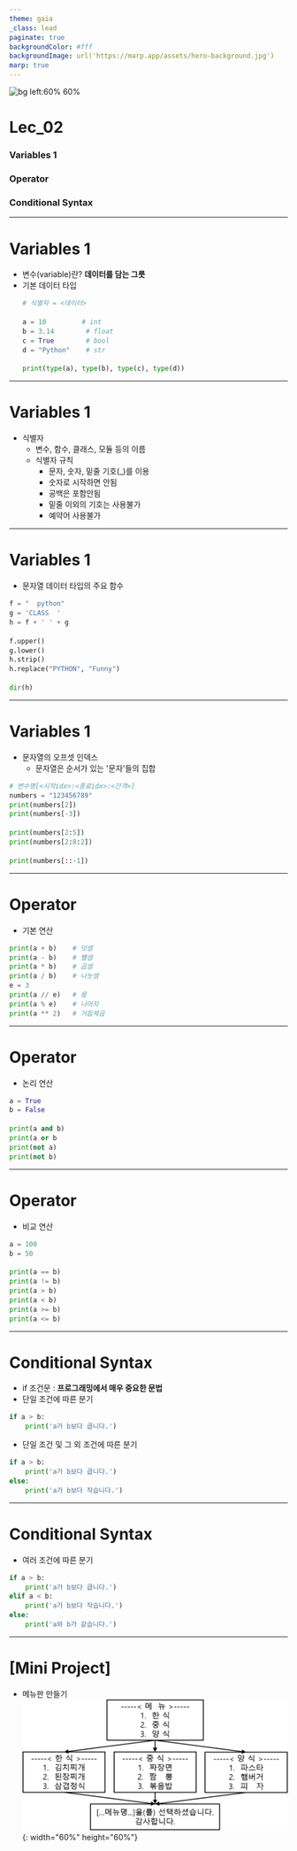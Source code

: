 ```yaml
---
theme: gaia
_class: lead
paginate: true
backgroundColor: #fff
backgroundImage: url('https://marp.app/assets/hero-background.jpg')
marp: true
---
```


![bg left:60% 60%](https://www.python.org/static/community_logos/python-logo-inkscape.svg)

# **Lec_02**
### Variables 1
### Operator
### Conditional Syntax

---
# Variables 1
- 변수(variable)란?  **데이터를 담는 그릇**
- 기본 데이터 타입
    ``` python
    # 식별자 = <데이터>

    a = 10         # int
    b = 3.14        # float
    c = True        # bool
    d = "Python"    # str 

    print(type(a), type(b), type(c), type(d))  
    ```
---
# Variables 1
- 식별자
    - 변수, 함수, 클래스, 모듈 등의 이름
    - 식별자 규칙
        - 문자, 숫자, 밑줄 기호(_)를 이용
        - 숫자로 시작하면 안됨
        - 공백은 포함안됨
        - 밑줄 이외의 기호는 사용불가
        - 예약어 사용불가

---
# Variables 1
- 문자열 데이터 타입의 주요 함수
```python
f = "  python"
g = 'CLASS  '
h = f + ' ' + g

f.upper()
g.lower()
h.strip()
h.replace("PYTHON", "Funny")

dir(h)
```

---
# Variables 1
- 문자열의 오프셋 인덱스
    - 문자열은 순서가 있는 '문자'들의 집합
``` python
# 변수명[<시작idx>:<종료idx>:<간격>]
numbers = "123456789"
print(numbers[2])
print(numbers[-3])

print(numbers[2:5])
print(numbers[2:8:2])

print(numbers[::-1])
```

---
# Operator
- 기본 연산
``` python
print(a + b)    # 덧셈
print(a - b)    # 뺄셈
print(a * b)    # 곱셈
print(a / b)    # 나눗셈
e = 3
print(a // e)   # 몫
print(a % e)    # 나머지
print(a ** 2)   # 거듭제곱
```

---
# Operator
- 논리 연산
```python
a = True
b = False

print(a and b)
print(a or b
print(not a)
print(not b)
```

---
# Operator
- 비교 연산
```python
a = 100
b = 50

print(a == b)
print(a != b)
print(a > b)
print(a < b)
print(a >= b)
print(a <= b)
```

---
# Conditional Syntax
- if 조건문 : **프로그래밍에서 매우 중요한 문법**
- 단일 조건에 따른 분기
``` python
if a > b:
    print('a가 b보다 큽니다.')
```
- 단일 조건 및 그 외 조건에 따른 분기
``` python
if a > b:
    print('a가 b보다 큽니다.')
else:
    print('a가 b보다 작습니다.')
```

---
# Conditional Syntax
- 여러 조건에 따른 분기
``` python
if a > b:
    print('a가 b보다 큽니다.')
elif a < b:
    print('a가 b보다 작습니다.')
else:
    print('a와 b가 같습니다.')
```

---

# [Mini Project]
- 메뉴판 만들기
![](./img/miniproj1.png){: width="60%" height="60%"}

